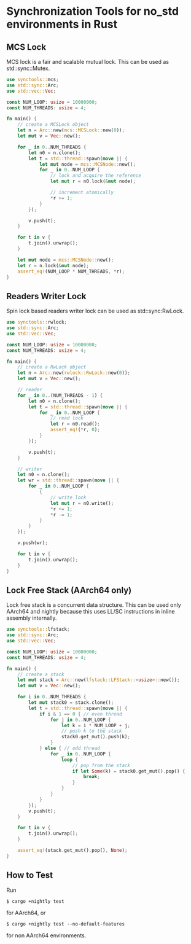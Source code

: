 # Synchronization Tools for no_std environments in Rust

## MCS Lock

MCS lock is a fair and scalable mutual lock.
This can be used as std::sync::Mutex.

```rust
use synctools::mcs;
use std::sync::Arc;
use std::vec::Vec;

const NUM_LOOP: usize = 10000000;
const NUM_THREADS: usize = 4;

fn main() {
    // create a MCSLock object
    let n = Arc::new(mcs::MCSLock::new(0));
    let mut v = Vec::new();

    for _ in 0..NUM_THREADS {
        let n0 = n.clone();
        let t = std::thread::spawn(move || {
            let mut node = mcs::MCSNode::new();
            for _ in 0..NUM_LOOP {
                // lock and acquire the reference
                let mut r = n0.lock(&mut node);

                // increment atomically
                *r += 1;
            }
        });

        v.push(t);
    }

    for t in v {
        t.join().unwrap();
    }

    let mut node = mcs::MCSNode::new();
    let r = n.lock(&mut node);
    assert_eq!(NUM_LOOP * NUM_THREADS, *r);
}
```

## Readers Writer Lock

Spin lock based readers writer lock can be used as std::sync:RwLock.

```rust
use synctools::rwlock;
use std::sync::Arc;
use std::vec::Vec;

const NUM_LOOP: usize = 10000000;
const NUM_THREADS: usize = 4;

fn main() {
    // create a RwLock object
    let n = Arc::new(rwlock::RwLock::new(0));
    let mut v = Vec::new();

    // reader
    for _ in 0..(NUM_THREADS - 1) {
        let n0 = n.clone();
        let t = std::thread::spawn(move || {
            for _ in 0..NUM_LOOP {
                // read lock
                let r = n0.read();
                assert_eq!(*r, 0);
            }
        });

        v.push(t);
    }

    // writer
    let n0 = n.clone();
    let wr = std::thread::spawn(move || {
        for _ in 0..NUM_LOOP {
            {
                // write lock
                let mut r = n0.write();
                *r += 1;
                *r -= 1;
            }
        }
    });

    v.push(wr);

    for t in v {
        t.join().unwrap();
    }
}
```

## Lock Free Stack (AArch64 only)

Lock free stack is a concurrent data structure.
This can be used only AArch64 and nightly because this
uses LL/SC instructions in inline assembly internally.

```rust
use synctools::lfstack;
use std::sync::Arc;
use std::vec::Vec;

const NUM_LOOP: usize = 10000000;
const NUM_THREADS: usize = 4;

fn main() {
    // create a stack
    let mut stack = Arc::new(lfstack::LFStack::<usize>::new());
    let mut v = Vec::new();

    for i in 0..NUM_THREADS {
        let mut stack0 = stack.clone();
        let t = std::thread::spawn(move || {
            if i & 1 == 0 { // even thread
                for j in 0..NUM_LOOP {
                    let k = i * NUM_LOOP + j;
                    // push k to the stack
                    stack0.get_mut().push(k);
                }
            } else { // odd thread
                for _ in 0..NUM_LOOP {
                    loop {
                        // pop from the stack
                        if let Some(k) = stack0.get_mut().pop() {
                            break;
                        }
                    }
                }
            }
        });
        v.push(t);
    }

    for t in v {
        t.join().unwrap();
    }

    assert_eq!(stack.get_mut().pop(), None);
}
```

## How to Test

Run

```text
$ cargo +nightly test
```

for AArch64, or

```text
$ cargo +nightly test --no-default-features
```

for non AArch64 environments.
